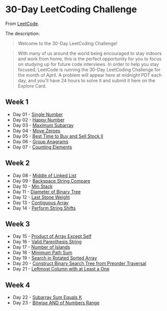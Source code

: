 # 30-Day LeetCoding Challenge

From [LeetCode](https://leetcode.com/explore/challenge/card/30-day-leetcoding-challenge).

The description:

>Welcome to the 30-Day LeetCoding Challenge!

>With many of us around the world being encouraged to stay indoors and work from home, this is the perfect opportunity for you to focus on studying up for future code interviews. In order to help you stay focused, LeetCode is running the 30-Day LeetCoding Challenge for the month of April. A problem will appear here at midnight PDT each day, and you'll have 24 hours to solve it and submit it here on the Explore Card.

## Week 1

* Day 01 - [Single Number](https://leetcode.com/explore/challenge/card/30-day-leetcoding-challenge/528/week-1/3283/)
* Day 02 - [Happy Number](https://leetcode.com/explore/challenge/card/30-day-leetcoding-challenge/528/week-1/3284/)
* Day 03 - [Maximum Subarray](https://leetcode.com/explore/challenge/card/30-day-leetcoding-challenge/528/week-1/3285/)
* Day 04 - [Move Zeroes](https://leetcode.com/explore/challenge/card/30-day-leetcoding-challenge/528/week-1/3286/)
* Day 05 - [Best Time to Buy and Sell Stock II](https://leetcode.com/explore/challenge/card/30-day-leetcoding-challenge/528/week-1/3287/)
* Day 06 - [Group Anagrams](https://leetcode.com/explore/challenge/card/30-day-leetcoding-challenge/528/week-1/3288/)
* Day 07 - [Counting Elements](https://leetcode.com/explore/challenge/card/30-day-leetcoding-challenge/528/week-1/3289/)

## Week 2

* Day 08 - [Middle of Linked List](https://leetcode.com/explore/challenge/card/30-day-leetcoding-challenge/529/week-2/3290/)
* Day 09 - [Backspace String Compare](https://leetcode.com/explore/challenge/card/30-day-leetcoding-challenge/529/week-2/3291/)
* Day 10 - [Min Stack](https://leetcode.com/explore/challenge/card/30-day-leetcoding-challenge/529/week-2/3292/)
* Day 11 - [Diameter of Binary Tree](https://leetcode.com/explore/challenge/card/30-day-leetcoding-challenge/529/week-2/3293/)
* Day 12 - [Last Stone Weight](https://leetcode.com/explore/challenge/card/30-day-leetcoding-challenge/529/week-2/3297/)
* Day 13 - [Contiguous Array](https://leetcode.com/explore/challenge/card/30-day-leetcoding-challenge/529/week-2/3298/)
* Day 14 - [Perform String Shifts](https://leetcode.com/explore/challenge/card/30-day-leetcoding-challenge/529/week-2/3299/)

## Week 3

* Day 15 - [Product of Array Except Self](https://leetcode.com/explore/challenge/card/30-day-leetcoding-challenge/530/week-3/3300/)
* Day 16 - [Valid Parenthesis String](https://leetcode.com/explore/challenge/card/30-day-leetcoding-challenge/530/week-3/3301/)
* Day 17 - [Number of Islands](https://leetcode.com/explore/challenge/card/30-day-leetcoding-challenge/530/week-3/3302/)
* Day 18 - [Minimum Path Sum](https://leetcode.com/explore/challenge/card/30-day-leetcoding-challenge/530/week-3/3303/)
* Day 19 - [Search in Rotated Sorted Array](https://leetcode.com/explore/challenge/card/30-day-leetcoding-challenge/530/week-3/3304/)
* Day 20 - [Construct Binary Search Tree from Preorder Traversal](https://leetcode.com/explore/challenge/card/30-day-leetcoding-challenge/530/week-3/3305/)
* Day 21 - [Leftmost Column with at Least a One](https://leetcode.com/explore/challenge/card/30-day-leetcoding-challenge/530/week-3/3306/)

## Week 4
* Day 22 - [Subarray Sum Equals K](https://leetcode.com/explore/challenge/card/30-day-leetcoding-challenge/531/week-4/3307/)
* Day 23 - [Bitwise AND of Numbers Range](https://leetcode.com/explore/challenge/card/30-day-leetcoding-challenge/531/week-4/3308/)
